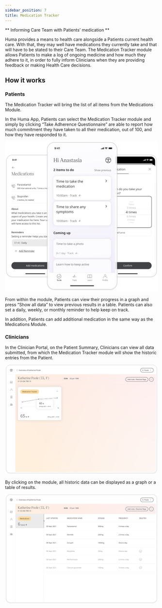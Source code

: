 ```yaml
---
sidebar_position: 7
title: Medication Tracker
---
```


** Informing Care Team with Patients’ medication **

Huma provides a means to health care alongside a Patients current health care. With that, they may well have medications they currently take and that will have to be stated to their Care Team. The Medication Tracker module allows Patients to make a log of ongoing medicine and how much they adhere to it, in order to fully inform Clinicians when they are providing feedback or making Health Care decisions.

## How it works

### Patients

The Medication Tracker will bring the list of all items from the Medications Module. 

In the Huma App, Patients can select the Medication Tracker module and simply by clicking “Take Adherence Questionnaire” are able to report how much commitment they have taken to all their medication, out of 100, and how they have responded to it.

![Adding to the medication tracker](./assets/medication-tracker.svg)

From within the module, Patients can view their progress in a graph and press “Show all data” to view previous results in a table. Patients can also set a daily, weekly, or monthly reminder to help keep on track.

In addition, Patients can add additional medication in the same way as the Medications Module.

### Clinicians

In the Clinician Portal, on the Patient Summary, Clinicians can view all data submitted, from which the Medication Tracker module will show the historic entries from the Patient.

![Medication tracker in Clinician Portal](./assets/cp-patient-list-medication-tracker.svg)

By clicking on the module, all historic data can be displayed as a graph or a table of results.

![Medication tracker in Clinician Portal](./assets/cp-module-details-medication-tracker.svg)